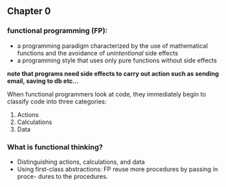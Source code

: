 ## Chapter 0

### functional programming (FP):

- a programming paradigm characterized by the use of mathematical functions and the avoidance of *unintentional* side effects
- a programming style that uses only pure functions without side effects

**note that programs need side effects to carry out action such as sending email, saving to db etc...**

When functional programmers look at code, they immediately begin to classify code into three categories:
1. Actions
2. Calculations
3. Data

### What is functional thinking?

- Distinguishing actions, calculations, and data
- Using first-class abstractions: FP reuse more procedures by passing in proce- dures to the procedures.
